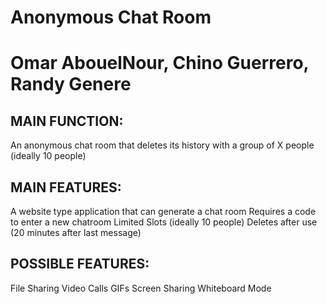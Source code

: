 
# Anonymous Chat Room
# Omar AbouelNour, Chino Guerrero, Randy Genere

## MAIN FUNCTION:

An anonymous chat room that deletes its history with a group of X people
(ideally 10 people)

## MAIN FEATURES:

A website type application that can generate a chat room
Requires a code to enter a new chatroom
Limited Slots (ideally 10 people)
Deletes after use (20 minutes after last message)

## POSSIBLE FEATURES:

File Sharing
Video Calls
GIFs
Screen Sharing
Whiteboard Mode
